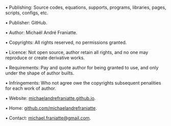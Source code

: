 ﻿  
• Publishing: Source codes, equations, supports, programs, libraries, pages, scripts, configs, etc.  
  
• Publisher: GitHub.  
  
• Author: Michaël André Franiatte.  
  
• Copyrights: All rights reserved, no permissions granted.  
  
• Licence: Not open source, author retain all rights, and no one may reproduce or create derivative works.  
  
• Requirements: Pay and quote author for being granted to use, and only under the shape of author builts.  
  
• Infringements: Who not agree owe the copyrights subsequent penalities for each work of author.  
  
• Website: [michaelandrefraniatte.github.io](https://michaelandrefraniatte.github.io/).  
  
• Home: [github.com/michaelandrefraniatte](https://github.com/michaelandrefraniatte).  
  
• Contact: michael.franiatte@gmail.com.  
  